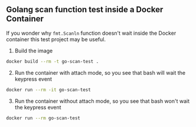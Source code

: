 ## Golang scan function test inside a Docker Container

If you wonder why `fmt.Scanln` function doesn't wait inside the Docker container this test project may be useful.

1. Build the image
```bash 
docker build --rm -t go-scan-test .
```
2. Run the container with attach mode, so you see that bash will wait the keypress event
```bash
docker run --rm -it go-scan-test
```
3. Run the container without attach mode, so you see that bash won't wait the keypress event
```bash
docker run --rm go-scan-test
```